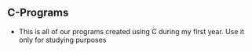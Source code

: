 ## C-Programs
- This is all of our programs created using C during my first year. Use it only for studying purposes
